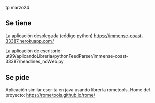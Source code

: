 tp marzo24

Se tiene
--------

La aplicación desplegada (código python) https://immense-coast-33387.herokuapp.com/

La aplicación de escritorio:
     ut99/aplicandoLibreria/pythonFeedParser/immense-coast-33387/headlines_noWeb.py


Se pide
-------

Aplicación similar escrita en java usando librería rometools.
Home del proyecto:
https://rometools.github.io/rome/

